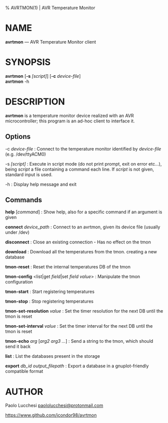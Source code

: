 % AVRTMON(1) | AVR Temperature Monitor

NAME
====

**avrtmon** —  AVR Temperature Monitor client

SYNOPSIS
========

**avrtmon** \[**-s** _\[script]_] \[**-c** _device-file_]  
**avrtmon** -h

DESCRIPTION
===========

**avrtmon** is a temperature monitor device realized with an AVR microcontroller;
this program is an ad-hoc client to interface it.

Options
-------

-c _device-file_
:   Connect to the temperature monitor identified by _device-file_ (e.g. /dev/ttyACM0)

-s _\[script]_
:   Execute in script mode (do not print prompt, exit on error etc...), being
_script_ a file containing a command each line. If _script_ is not given, standard
input is used.

-h
:   Display help message and exit

Commands
--------

**help** \[_command_]
:   Show help, also for a specific command if an argument is given

**connect** _device\_path_
:   Connect to an avrtmon, given its device file (usually under /dev)

**disconnect**
:   Close an existing connection - Has no effect on the tmon

**download**
:   Download all the temperatures from the tmon. creating a new database

**tmon-reset**
:   Reset the internal temperatures DB of the tmon

**tmon-config** \<list|get _field_|set _field_ _value_\>
:   Manipulate the tmon configuration

**tmon-start**
:   Start registering temperatures

**tmon-stop**
:   Stop registering temperatures

**tmon-set-resolution** _value_
:   Set the timer resolution for the next DB until the tmon is reset

**tmon-set-interval** _value_
:   Set the timer interval for the next DB until the tmon is reset

**tmon-echo** _arg_ \[_arg2 arg3 ..._]
:   Send a string to the tmon, which should send it back

**list**
:   List the databases present in the storage

**export** _db_id_ _output_filepath_
:   Export a database in a gnuplot-friendly compatible format

AUTHOR
======

Paolo Lucchesi <paololucchesi@protonmail.com>

https://www.github.com/jcondor98/avrtmon
